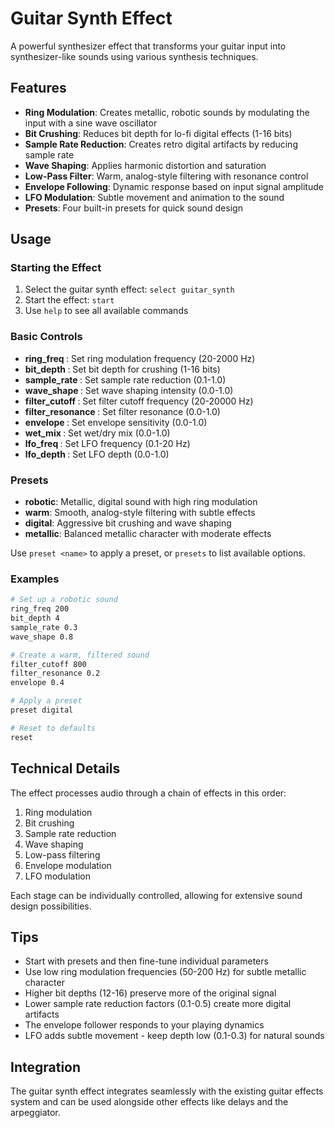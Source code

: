 # Guitar Synth Effect

A powerful synthesizer effect that transforms your guitar input into
synthesizer-like sounds using various synthesis techniques.

## Features

- **Ring Modulation**: Creates metallic, robotic sounds by modulating the input
  with a sine wave oscillator
- **Bit Crushing**: Reduces bit depth for lo-fi digital effects (1-16 bits)
- **Sample Rate Reduction**: Creates retro digital artifacts by reducing sample
  rate
- **Wave Shaping**: Applies harmonic distortion and saturation
- **Low-Pass Filter**: Warm, analog-style filtering with resonance control
- **Envelope Following**: Dynamic response based on input signal amplitude
- **LFO Modulation**: Subtle movement and animation to the sound
- **Presets**: Four built-in presets for quick sound design

## Usage

### Starting the Effect

1. Select the guitar synth effect: `select guitar_synth`
2. Start the effect: `start`
3. Use `help` to see all available commands

### Basic Controls

- **ring_freq <hz>**: Set ring modulation frequency (20-2000 Hz)
- **bit_depth <bits>**: Set bit depth for crushing (1-16 bits)
- **sample_rate <factor>**: Set sample rate reduction (0.1-1.0)
- **wave_shape <amount>**: Set wave shaping intensity (0.0-1.0)
- **filter_cutoff <hz>**: Set filter cutoff frequency (20-20000 Hz)
- **filter_resonance <amount>**: Set filter resonance (0.0-1.0)
- **envelope <sensitivity>**: Set envelope sensitivity (0.0-1.0)
- **wet_mix <amount>**: Set wet/dry mix (0.0-1.0)
- **lfo_freq <hz>**: Set LFO frequency (0.1-20 Hz)
- **lfo_depth <amount>**: Set LFO depth (0.0-1.0)

### Presets

- **robotic**: Metallic, digital sound with high ring modulation
- **warm**: Smooth, analog-style filtering with subtle effects
- **digital**: Aggressive bit crushing and wave shaping
- **metallic**: Balanced metallic character with moderate effects

Use `preset <name>` to apply a preset, or `presets` to list available options.

### Examples

```bash
# Set up a robotic sound
ring_freq 200
bit_depth 4
sample_rate 0.3
wave_shape 0.8

# Create a warm, filtered sound
filter_cutoff 800
filter_resonance 0.2
envelope 0.4

# Apply a preset
preset digital

# Reset to defaults
reset
```

## Technical Details

The effect processes audio through a chain of effects in this order:

1. Ring modulation
2. Bit crushing
3. Sample rate reduction
4. Wave shaping
5. Low-pass filtering
6. Envelope modulation
7. LFO modulation

Each stage can be individually controlled, allowing for extensive sound design
possibilities.

## Tips

- Start with presets and then fine-tune individual parameters
- Use low ring modulation frequencies (50-200 Hz) for subtle metallic character
- Higher bit depths (12-16) preserve more of the original signal
- Lower sample rate reduction factors (0.1-0.5) create more digital artifacts
- The envelope follower responds to your playing dynamics
- LFO adds subtle movement - keep depth low (0.1-0.3) for natural sounds

## Integration

The guitar synth effect integrates seamlessly with the existing guitar effects
system and can be used alongside other effects like delays and the arpeggiator.
